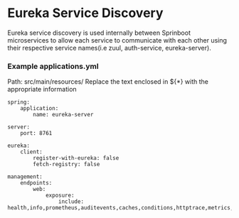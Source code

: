 # Eureka Service Discovery

Eureka service discovery is used internally between Sprinboot microservices to allow each service to communicate with each other using their respective service names(i.e zuul, auth-service, eureka-server).

### Example applications.yml
Path: src/main/resources/
Replace the text enclosed in ${*} with the appropriate information

```
spring: 
    application:
        name: eureka-server

server:
    port: 8761

eureka:
    client:
        register-with-eureka: false
        fetch-registry: false

management:
    endpoints:
        web:
            exposure:
                include: health,info,prometheus,auditevents,caches,conditions,httptrace,metrics,scheduledtasks,heapdump
```